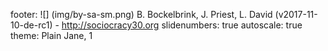 footer: ![] (img/by-sa-sm.png) B. Bockelbrink, J. Priest, L. David (v2017-11-10-de-rc1) - <http://sociocracy30.org>
slidenumbers: true
autoscale: true
theme: Plain Jane, 1

<!-- INSERT-CONTENT -->

